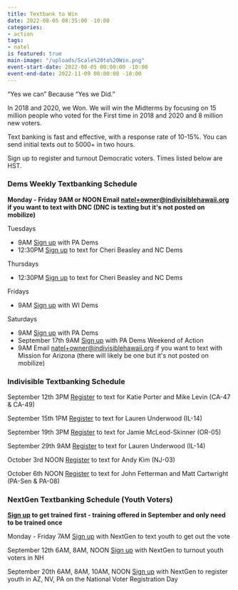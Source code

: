 ```yaml
---
title: Textbank to Win
date: 2022-08-05 08:35:00 -10:00
categories:
- action
tags:
- natel
is featured: true
main-image: "/uploads/Scale%20to%20Win.png"
event-start-date: 2022-08-05 00:00:00 -10:00
event-end-date: 2022-11-09 00:00:00 -10:00
---
```


“Yes we can” Because “Yes we Did.”

In 2018 and 2020, we Won. We will win the Midterms by focusing on 15 million people who voted for the First time in 2018 and 2020 and 8 million new voters.

Text banking is fast and effective, with a response rate of 10-15%. You can send initial texts out to 5000+ in two hours. 

Sign up to register and turnout Democratic voters. Times listed below are HST.

### Dems Weekly Textbanking Schedule

**Monday - Friday 9AM or NOON Email natel+owner@indivisiblehawaii.org if you want to text with DNC (DNC is texting but it's not posted on mobilize)**

Tuesdays 
* 9AM [Sign up](https://www.mobilize.us/allinpa/event/445934/) with PA Dems
* 12:30PM [Sign up](https://www.mobilize.us/blueunityin2022/event/491659/) to text for Cheri Beasley and NC Dems

Thursdays
* 12:30PM [Sign up](https://www.mobilize.us/blueunityin2022/event/491659/) to text for Cheri Beasley and NC Dems

Fridays
* 9AM [Sign up](https://www.mobilize.us/wisdems/event/476162/) with WI Dems

Saturdays
* 9AM [Sign up](https://www.mobilize.us/allinpa/event/445934/) with PA Dems
* September 17th 9AM [Sign up](https://events.democrats.org/event/496294/) with PA Dems Weekend of Action
* 9AM Email natel+owner@indivisiblehawaii.org if you want to text with Mission for Arizona (there will likely be one but it's not posted on mobilize)

        

### Indivisible Textbanking Schedule

September 12th 3PM [Register](https://indivisible.zoom.us/meeting/register/tZEvdeihqj0vGNXIRCcem-4UcKr_SG_sJhht) to text for Katie Porter and Mike Levin (CA-47 & CA-49)

September 15th 1PM [Register](https://indivisible.zoom.us/meeting/register/tZUrf-CupjgjG9AGLkILQtsbezml36s9UEkD) to text for Lauren Underwood (IL-14)

September 19th 3PM [Register](https://indivisible.zoom.us/meeting/register/tZMod-2uqDgrGt1qy6UaNk08XtJqcHBIrJ3D) to text for Jamie McLeod-Skinner (OR-05)

September 29th 9AM [Register](https://indivisible.zoom.us/meeting/register/tZckceGoqT0rGdWVZsveSyA0Z0FOjuooTzQu) to text for Lauren Underwood (IL-14) 

October 3rd NOON [Register](https://indivisible.zoom.us/meeting/register/tZwrdeiprj4iHdEY4g03puFXVT1yzRELmROx) to text for Andy Kim (NJ-03)

October 6th NOON [Register](https://indivisible.zoom.us/meeting/register/tZEpduqspj8iGdBSz2MuSRRhR2HSjs52zMl8) to text for John Fetterman and Matt Cartwright (PA-Sen & PA-08)


      
### NextGen Textbanking Schedule (Youth Voters)

**[Sign up](https://www.mobilize.us/nextgen/event/476432/) to get trained first - training offered in September and only need to be trained once**

Monday - Friday 7AM [Sign up](https://www.mobilize.us/nextgen/event/501401/) with NextGen to text youth to get out the vote

September 12th 6AM, 8AM, NOON [Sign up](https://www.mobilize.us/nextgen/event/499590/) with NextGen to turnout youth voters in NH

September 20th 6AM, 8AM, 10AM, NOON [Sign up](https://www.mobilize.us/nextgen/event/493919/) with NextGen to register youth in AZ, NV, PA on the National Voter Registration Day
